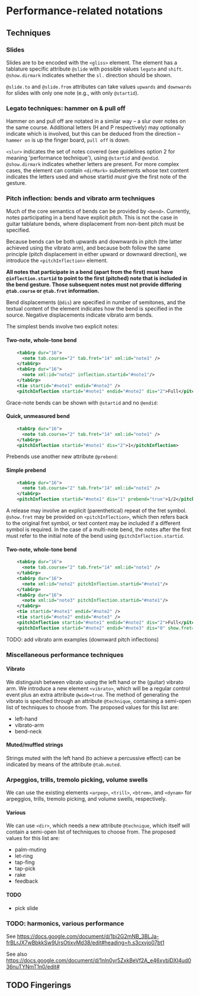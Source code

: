 # Performance-related notations

## Techniques
### Slides

Slides are to be encoded with the `<gliss>` element. The element has a tablature specific attribute `@slide` with possible values `legato` and `shift`. `@show.dirmark` indicates whether the `sl.` direction should be shown.

`@slide.to` and `@slide.from` attributes can take values `upwards` and `downwards` for slides with only one note (e.g., with only `@startid`).

### Legato techniques: hammer on & pull off 

Hammer on and pull off are notated in a similar way – a slur over notes on the same course. Additional letters (H and P respectively) may optionally indicate which is involved, but this can be deduced from the direction – `hammer on` is up the finger board, `pull off` is down.

`<slur>` indicates the set of notes covered (see guidelines option 2 for meaning 'performance technique'), using `@startid` and `@endid`. `@show.dirmark` indicates whether letters are present. For more complex cases, the element can contain `<dirMark>` subelements whose text content indicates the letters used and whose startid *must* give the first note of the gesture.


### Pitch inflection: bends and vibrato arm techniques 

Much of the core semantics of bends can be provided by `<bend>`. Currently, notes participating in a bend have explicit pitch. This is not the case in guitar tablature bends, where displacement from non-bent pitch must be specified. 

Because bends can be both upwards and downwards in pitch (the latter achieved using the vibrato arm), and because both follow the same principle (pitch displacement in either upward or downward direction), we introduce the `<pitchInflection>` element. 

**All notes that participate in a bend (apart from the first) must have `@inflection.startid` to point to the first (pitched) note that is included in the bend gesture. Those subsequent notes must not provide differing `@tab.course` or `@tab.fret` information.**

Bend displacements (`@dis`) are specified in number of semitones, and the textual content of the element indicates how the bend is specified in the source. Negative displacements indicate vibrato arm bends.

The simplest bends involve two explicit notes:
#### Two-note, whole-tone bend
```xml
    <tabGrp dur="16">
      <note tab.course="2" tab.fret="14" xml:id="note1" />
    </tabGrp>
    <tabGrp dur="16">
      <note xml:id="note2" inflection.startid="#note1"/>
    </tabGrp>
    <tie startid="#note1" endid="#note2" />
    <pitchInflection startid="#note1" endid="#note2" dis="2">Full</pitchInflection>
```
Grace-note bends can be shown with `@startid` and no `@endid`:
#### Quick, unmeasured bend
```xml
    <tabGrp dur="16">
      <note tab.course="2" tab.fret="14" xml:id="note1" />
    </tabGrp>
    <pitchInflection startid="#note1" dis="2">1</pitchInflection>
```
Prebends use another new attribute `@prebend`:
#### Simple prebend
```xml
    <tabGrp dur="16">
      <note tab.course="2" tab.fret="14" xml:id="note1" />
    </tabGrp>
    <pitchInflection startid="#note1" dis="1" prebend="true">1/2</pitchInflection>
```
A release may involve an explicit (parenthetical) repeat of the fret symbol. `@show.fret` may be provided on `<pitchInflection>`, which then refers back to the original fret symbol, or text content may be included if a different symbol is required. In the case of a multi-note bend, the notes after the first must refer to the initial note of the bend using `@pitchInflection.startid`.   

#### Two-note, whole-tone bend
```xml
    <tabGrp dur="16">
      <note tab.course="2" tab.fret="14" xml:id="note1" />
    </tabGrp>
    <tabGrp dur="16">
      <note xml:id="note2" pitchInflection.startid="#note1"/>
    </tabGrp>
    <tabGrp dur="16">
      <note xml:id="note3" pitchInflection.startid="#note1"/>
    </tabGrp>
    <tie startid="#note1" endid="#note2" />
    <tie startid="#note2" endid="#note3" />
    <pitchInflection startid="#note1" endid="#note2" dis="2">Full</pitchInflection>
    <pitchInflection startid="#note2" endid="#note3" dis="0" show.fret="true" show.fret.enclose="paren"/>
```
TODO: add vibrato arm examples (downward pitch inflections)

### Miscellaneous performance techniques

#### Vibrato

We distinguish between vibrato using the left hand or the (guitar) vibrato arm. We introduce a new element `<vibrato>`, which will be a regular control event plus an extra attribute `@wide=true`. The method of generating the vibrato is specified through an attribute `@technique`, containing a semi-open list of techniques to choose from. The proposed values for this list are:

* left-hand
* vibrato-arm
* bend-neck

#### Muted/muffled strings

Strings muted with the left hand (to achieve a percussive effect) can be indicated by means of the attribute `@tab.muted`. 

### Arpeggios, trills, tremolo picking, volume swells

We can use the existing elements `<arpeg>`, `<trill>`, `<btrem>`, and `<dynam>` for arpeggios, trills, tremolo picking, and volume swells, respectively.  

#### Various 

We can use `<dir>`, which needs a new attribute `@technique`, which itself will contain a semi-open list of techniques to choose from. The proposed values for this list are:

* palm-muting
* let-ring
* tap-fing
* tap-pick
* rake
* feedback

#### TODO
* pick slide

### TODO: harmonics, various performance

See https://docs.google.com/document/d/1bi2G2mNB_3BLJa-frBLrJX7wBbkkSw9UrsOtixvMd38/edit#heading=h.s3cxvjo07bt1

See also https://docs.google.com/document/d/1nln0yr5ZxkBeVf2A_e46xyblDXI4ud036nuTYNmT1n0/edit#

## TODO Fingerings
